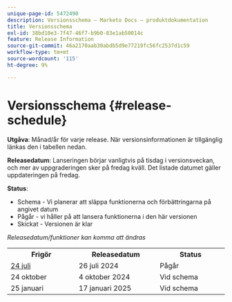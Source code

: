 ```yaml
---
unique-page-id: 5472490
description: Versionsschema – Marketo Docs – produktdokumentation
title: Versionsschema
exl-id: 38bd10e3-7f47-46f7-b9b0-83e1ab50014c
feature: Release Information
source-git-commit: 46a2170aab30abdb5d9e77219fc56fc2537d1c59
workflow-type: tm+mt
source-wordcount: '115'
ht-degree: 9%

---
```


# Versionsschema {#release-schedule}

**Utgåva**: Månad/år för varje release. När versionsinformationen är tillgänglig länkas den i tabellen nedan.

**Releasedatum**: Lanseringen börjar vanligtvis på tisdag i versionsveckan, och mer av uppgraderingen sker på fredag kväll. Det listade datumet gäller uppdateringen på fredag.

**Status**:

* Schema - Vi planerar att släppa funktionerna och förbättringarna på angivet datum
* Pågår - vi håller på att lansera funktionerna i den här versionen
* Skickat - Versionen är klar

_Releasedatum/funktioner kan komma att ändras_

<table>
 <tbody> 
  <tr> 
   <th width="250px">Frigör</th>
   <th width="250px">Releasedatum</th>
   <th width="250px">Status</th>
  </tr>
  <tr> 
   <td><a href="/help/marketo/release-notes/current.md">24 juli</a></td>
   <td>26 juli 2024</td>
   <td>Pågår</td>
  </tr>
  <tr> 
   <td>24 oktober</td>
   <td>4 oktober 2024</td>
   <td>Vid schema</td>
  </tr>
  <tr> 
   <td>25 januari</td>
   <td>17 januari 2025</td>
   <td>Vid schema</td>
  </tr>
 </tbody>
</table>
